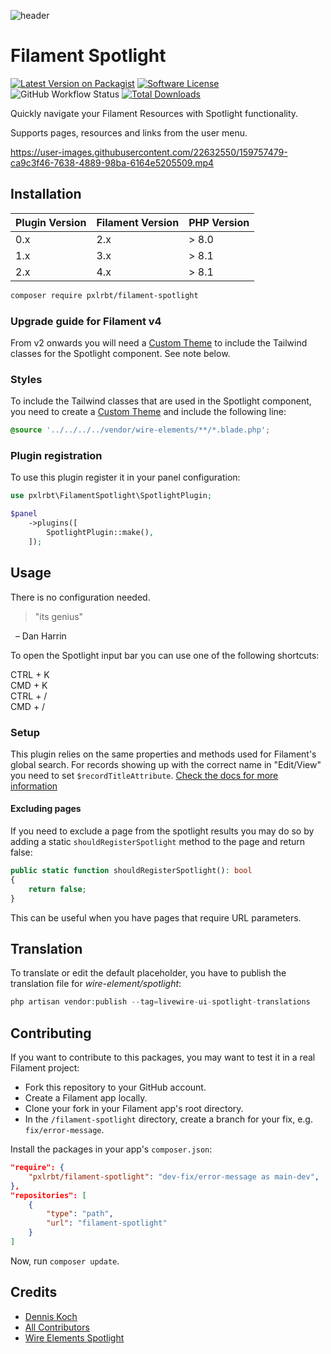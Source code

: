 <div class="filament-hidden">
    
![header](./.github/resources/pxlrbt-spotlight.png)
</div>

# Filament Spotlight

<div class="filament-hidden">
    
[![Latest Version on Packagist](https://img.shields.io/packagist/v/pxlrbt/filament-spotlight.svg?include_prereleases)](https://packagist.org/packages/pxlrbt/filament-spotlight)
[![Software License](https://img.shields.io/badge/license-MIT-brightgreen.svg)](LICENSE.md)
![GitHub Workflow Status](https://img.shields.io/github/actions/workflow/status/pxlrbt/filament-spotlight/code-style.yml?branch=main&label=Code%20style&style=flat-square)
[![Total Downloads](https://img.shields.io/packagist/dt/pxlrbt/filament-spotlight.svg)](https://packagist.org/packages/pxlrbt/filament-spotlight)

</div>

Quickly navigate your Filament Resources with Spotlight functionality.

Supports pages, resources and links from the user menu.

<div class="filament-hidden">
    
https://user-images.githubusercontent.com/22632550/159757479-ca9c3f46-7638-4889-98ba-6164e5205509.mp4

</div>


## Installation


| Plugin Version | Filament Version | PHP Version |
|----------------|------------------|-------------|
| 0.x            | 2.x              | \> 8.0      |
| 1.x            | 3.x              | \> 8.1      |
| 2.x            | 4.x              | \> 8.1      |


```bash
composer require pxlrbt/filament-spotlight
```

### Upgrade guide for Filament v4

From v2 onwards you will need a [Custom Theme](https://filamentphp.com/docs/4.x/styling/overview#creating-a-custom-theme) to include the Tailwind classes for the Spotlight component. See note below. 

### Styles

To include the Tailwind classes that are used in the Spotlight component, you need to create a [Custom Theme](https://filamentphp.com/docs/4.x/styling/overview#creating-a-custom-theme) and include the following line:

```css
@source '../../../../vendor/wire-elements/**/*.blade.php';
```

### Plugin registration

To use this plugin register it in your panel configuration:

```php
use pxlrbt\FilamentSpotlight\SpotlightPlugin;

$panel
    ->plugins([
        SpotlightPlugin::make(),
    ]);
```

## Usage

There is no configuration needed.

> "its genius"

  – Dan Harrin

To open the Spotlight input bar you can use one of the following shortcuts:

CTRL + K  
CMD + K  
CTRL + /  
CMD + /  

### Setup

This plugin relies on the same properties and methods used for Filament's global search. For records showing up with the correct name in "Edit/View" you need to set `$recordTitleAttribute`. [Check the docs for more information](https://filamentphp.com/docs/3.x/panels/resources/global-search)

#### Excluding pages

If you need to exclude a page from the spotlight results you may do so by adding a static `shouldRegisterSpotlight` method to the page and return false:

```php
public static function shouldRegisterSpotlight(): bool
{
    return false;
}
```

This can be useful when you have pages that require URL parameters.

## Translation

To translate or edit the default placeholder, you have to publish the translation file for *wire-element/spotlight*: 

```php
php artisan vendor:publish --tag=livewire-ui-spotlight-translations
```



## Contributing

If you want to contribute to this packages, you may want to test it in a real Filament project:

- Fork this repository to your GitHub account.
- Create a Filament app locally.
- Clone your fork in your Filament app's root directory.
- In the `/filament-spotlight` directory, create a branch for your fix, e.g. `fix/error-message`.

Install the packages in your app's `composer.json`:

```json
"require": {
    "pxlrbt/filament-spotlight": "dev-fix/error-message as main-dev",
},
"repositories": [
    {
        "type": "path",
        "url": "filament-spotlight"
    }
]
```

Now, run `composer update`.

## Credits
- [Dennis Koch](https://github.com/pxlrbt)
- [All Contributors](../../contributors)
- [Wire Elements Spotlight](https://github.com/wire-elements/spotlight)
